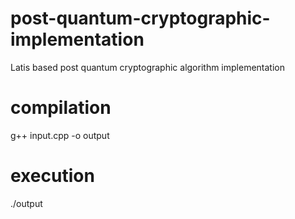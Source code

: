# post-quantum-cryptographic-implementation
Latis based post quantum cryptographic algorithm implementation

# compilation
g++ input.cpp -o output

# execution
./output
